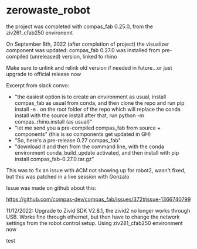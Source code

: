 # zerowaste_robot

the project was completed with compas_fab 0.25.0, from the ziv261_cfab250 environemt

On September 8th, 2022 (after completion of project) the visualizer component was updated: compas_fab 0.27.0 was installed from pre-compiled (unreleased) version, linked to rhino

Make sure to unlink and relink old version if needed in future...or just upgrade to official release now

Excerpt from slack convo:

* "the easiest option is to create an environment as usual, install compas_fab as usual from conda, and then clone the repo and run pip install -e . on the root folder of the repo which will replace the conda install with the source install after that, run python -m compas_rhino.install (as usual)"
* "let me send you a pre-compiled compas_fab from source + components" (this is so components get updated in GH)
* "So, here's a pre-release 0.27 compas_fab"
* "download it and then from the command line, with the conda environment conda_build_update activated, and then install with pip install compas_fab-0.27.0.tar.gz"

This was to fix an issue with ACM not showing up for robot2, wasn't fixed, but this was patched in a live session with Gonzalo

Issue was made on github about this:

https://github.com/compas-dev/compas_fab/issues/372#issue-1366740799

11/12/2022: Upgrade to Zivid SDK V2.8.1, the zivid2 no longer works through USB. Works fine through ethernet, but then have to change the network settings from the robot control setup. Using ziv281_cfab250 environment now

test